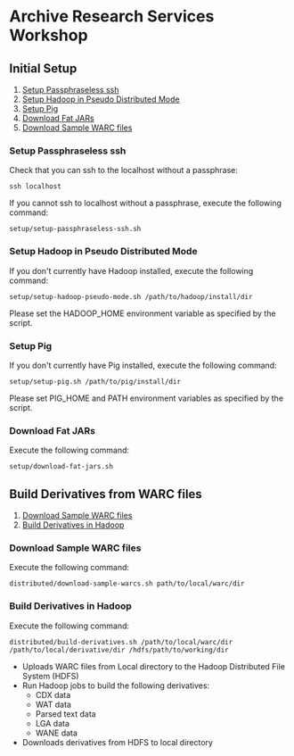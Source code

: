 Archive Research Services Workshop
==================================

## Initial Setup

1. [Setup Passphraseless ssh](#setup-passphraseless-ssh)
2. [Setup Hadoop in Pseudo Distributed Mode](#setup-hadoop-pseudo-mode)
3. [Setup Pig](#setup-pig)
4. [Download Fat JARs](#download-fat-jars)
5. [Download Sample WARC files](#download-sample-warc-files)

### Setup Passphraseless ssh ###

Check that you can ssh to the localhost without a passphrase:

```
ssh localhost
```

If you cannot ssh to localhost without a passphrase, execute the following command:

```
setup/setup-passphraseless-ssh.sh
```  

### Setup Hadoop in Pseudo Distributed Mode ###

If you don't currently have Hadoop installed, execute the following command:

```
setup/setup-hadoop-pseudo-mode.sh /path/to/hadoop/install/dir
```

Please set the HADOOP_HOME environment variable as specified by the script.

### Setup Pig ###

If you don't currently have Pig installed, execute the following command:

```
setup/setup-pig.sh /path/to/pig/install/dir
```

Please set PIG_HOME and PATH environment variables as specified by the script.

### Download Fat JARs ###

Execute the following command:

```
setup/download-fat-jars.sh
```

## Build Derivatives from WARC files

1. [Download Sample WARC files](#download-sample-warc-files)
2. [Build Derivatives in Hadoop](#build-derivatives-in-hadoop)

### Download Sample WARC files ###

Execute the following command:

```
distributed/download-sample-warcs.sh path/to/local/warc/dir
```

### Build Derivatives in Hadoop ###

Execute the following command:

```
distributed/build-derivatives.sh /path/to/local/warc/dir /path/to/local/derivative/dir /hdfs/path/to/working/dir
```

* Uploads WARC files from Local directory to the Hadoop Distributed File System (HDFS)
* Run Hadoop jobs to build the following derivatives:
  * CDX data
  * WAT data
  * Parsed text data
  * LGA data
  * WANE data
* Downloads derivatives from HDFS to local directory

